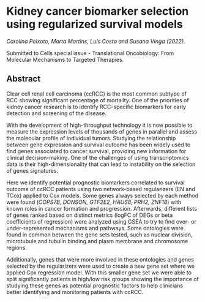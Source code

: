 # Kidney cancer biomarker selection using regularized survival models

<i> Carolina Peixoto, Marta Martins, Luís Costa and Susana Vinga (2022). </i>

Submitted to Cells special issue - Translational Oncobiology: From Molecular Mechanisms to Targeted Therapies.

## Abstract

Clear cell renal cell carcinoma (ccRCC) is the most common subtype of RCC showing significant percentage of mortality. One of the priorities of kidney cancer research is to identify RCC-specific biomarkers for early detection and screening of the disease. 

With the development of high-throughput technology it is now possible to measure the expression levels of thousands of genes in parallel and assess the molecular profile of individual tumors. Studying the relationship between gene expression and survival outcome has been widely used to find genes associated to cancer survival, providing new information for clinical decision-making. One of the challenges of using transcriptomics data is their high-dimensionality that can lead to instability on the selection of genes signatures. 

Here we identify potential prognostic biomarkers correlated to survival outcome of ccRCC patients using two network-based regularizers (EN and TCox) applied to Cox models. Some genes always selected by each method were found (<i>COPS7B, DONSON, GTF2E2, HAUS8, PRH2, ZNF18</i>) with known roles in cancer formation and progression. Afterwards, different lists of genes ranked based on distinct metrics (logFC of DEGs or beta coefficients of regression) were analyzed using GSEA to try to find over- or under-represented mechanisms and pathways. Some ontologies were found in common between the gene sets tested, such as nuclear division, microtubule and tubulin binding and plasm membrane and chromosome regions.

Additionally, genes that were more involved in these ontologies and genes selected by the regularizers were used to create a new gene set where we applied Cox regression model. With this smaller gene set we were able to split significantly patients in high/low risk groups showing the importance of studying these genes as potential prognostic factors to help clinicians better identifying and monitoring patients with ccRCC.
